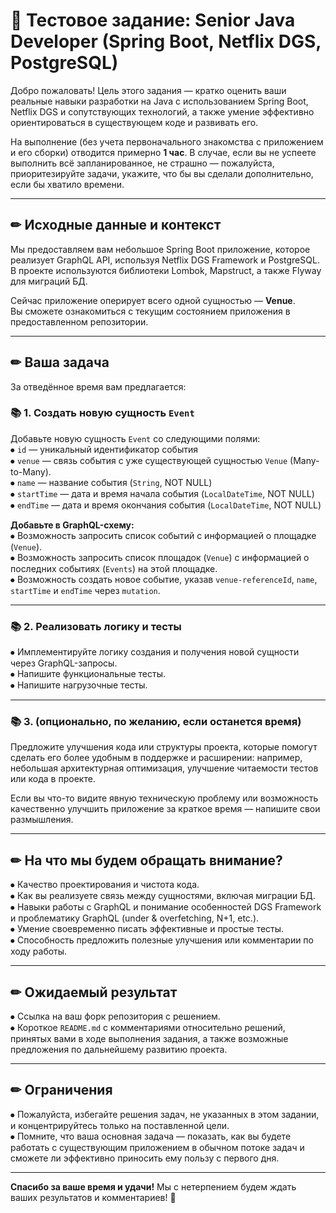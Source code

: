 


# 📌 Тестовое задание: Senior Java Developer (Spring Boot, Netflix DGS, PostgreSQL)

Добро пожаловать! Цель этого задания — кратко оценить ваши реальные навыки разработки на Java с использованием Spring Boot, Netflix DGS и сопутствующих технологий, а также умение эффективно ориентироваться в существующем коде и развивать его.

На выполнение (без учета первоначального знакомства с приложением и его сборки) отводится примерно **1 час**. В случае, если вы не успеете выполнить всё запланированное, не страшно — пожалуйста, приоритезируйте задачи, укажите, что бы вы сделали дополнительно, если бы хватило времени.

---

## ✏ Исходные данные и контекст

Мы предоставляем вам небольшое Spring Boot приложение, которое реализует GraphQL API, используя Netflix DGS Framework и PostgreSQL. В проекте используются библиотеки Lombok, Mapstruct, а также Flyway для миграций БД.

Сейчас приложение оперирует всего одной сущностью — **Venue**.  
Вы сможете ознакомиться с текущим состоянием приложения в предоставленном репозитории.

---

## ✏ Ваша задача

За отведённое время вам предлагается:

### 📚 1. Создать новую сущность `Event`
Добавьте новую сущность `Event` со следующими полями:  
⦁ `id` — уникальный идентификатор события  
⦁ `venue` — связь события с уже существующей сущностью `Venue` (Many-to-Many).  
⦁ `name` — название события (`String`, NOT NULL)  
⦁ `startTime` — дата и время начала события (`LocalDateTime`, NOT NULL)  
⦁ `endTime` — дата и время окончания события (`LocalDateTime`, NOT NULL)

**Добавьте в GraphQL-схему:**  
⦁ Возможность запросить список событий с информацией о площадке (`Venue`).  
⦁ Возможность запросить список площадок (`Venue`) с информацией о последних событиях (`Events`) на этой площадке.  
⦁ Возможность создать новое событие, указав `venue-referenceId`, `name`, `startTime` и `endTime` через `mutation`.

---

### 📚 2. Реализовать логику и тесты
⦁ Имплементируйте логику создания и получения новой сущности через GraphQL-запросы.  
⦁ Напишите функциональные тесты.  
⦁ Напишите нагрузочные тесты.

---

### 📚 3. (опционально, по желанию, если останется время)
Предложите улучшения кода или структуры проекта, которые помогут сделать его более удобным в поддержке и расширении: например, небольшая архитектурная оптимизация, улучшение читаемости тестов или кода в проекте.

Если вы что-то видите явную техническую проблему или возможность качественно улучшить приложение за краткое время — напишите свои размышления.

---

## ✏ На что мы будем обращать внимание?
⦁ Качество проектирования и чистота кода.  
⦁ Как вы реализуете связь между сущностями, включая миграции БД.  
⦁ Навыки работы с GraphQL и понимание особенностей DGS Framework и проблематику GraphQL (under & overfetching, N+1, etc.).  
⦁ Умение своевременно писать эффективные и простые тесты.  
⦁ Способность предложить полезные улучшения или комментарии по ходу работы.

---

## ✏ Ожидаемый результат
⦁ Ссылка на ваш форк репозитория с решением.  
⦁ Короткое `README.md` с комментариями относительно решений, принятых вами в ходе выполнения задания, а также возможные предложения по дальнейшему развитию проекта.

---

## ✏ Ограничения
⦁ Пожалуйста, избегайте решения задач, не указанных в этом задании, и концентрируйтесь только на поставленной цели.  
⦁ Помните, что ваша основная задача — показать, как вы будете работать с существующим приложением в обычном потоке задач и сможете ли эффективно приносить ему пользу с первого дня.

---

**Спасибо за ваше время и удачи!** Мы с нетерпением будем ждать ваших результатов и комментариев! 🚀